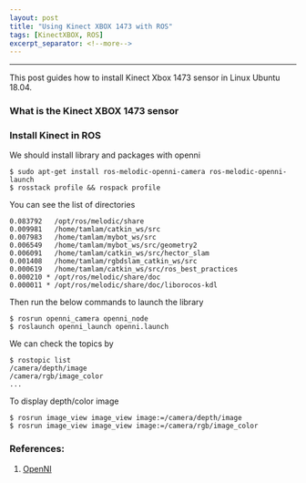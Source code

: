 ```yaml
---
layout: post
title: "Using Kinect XBOX 1473 with ROS"
tags: [KinectXBOX, ROS]
excerpt_separator: <!--more-->
---
```


---
This post guides how to install Kinect Xbox 1473 sensor in Linux Ubuntu 18.04.

<!--more-->

### What is the Kinect XBOX 1473 sensor

### Install Kinect in ROS
We should install library and packages with openni
```
$ sudo apt-get install ros-melodic-openni-camera ros-melodic-openni-launch
$ rosstack profile && rospack profile
```

You can see the list of directories
``` 
0.083792   /opt/ros/melodic/share
0.009981   /home/tamlam/catkin_ws/src
0.007983   /home/tamlam/mybot_ws/src
0.006549   /home/tamlam/mybot_ws/src/geometry2
0.006091   /home/tamlam/catkin_ws/src/hector_slam
0.001408   /home/tamlam/rgbdslam_catkin_ws/src
0.000619   /home/tamlam/catkin_ws/src/ros_best_practices
0.000210 * /opt/ros/melodic/share/doc
0.000011 * /opt/ros/melodic/share/doc/liborocos-kdl
```
Then run the below commands to launch the library
```
$ rosrun openni_camera openni_node
$ roslaunch openni_launch openni.launch
```
We can check the topics by 
```
$ rostopic list
/camera/depth/image
/camera/rgb/image_color
...
```
To display depth/color image
```
$ rosrun image_view image_view image:=/camera/depth/image
$ rosrun image_view image_view image:=/camera/rgb/image_color
```



### References:
1. [OpenNI](https://github.com/OpenNI/OpenNI)

